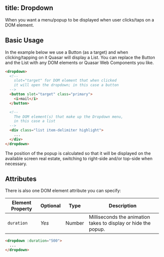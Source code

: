 title: Dropdown
---
When you want a menu/popup to be displayed when user clicks/taps on a DOM element.

<input type="hidden" data-fullpage-demo="dropdown">

## Basic Usage
In the example below we use a Button (as a target) and when clicking/tapping on it Quasar will display a List.
You can replace the Button and the List with any DOM elements or Quasar Web Components you like.
``` html
<dropdown>
  <!--
    slot="target" for DOM element that when clicked
    it will open the dropdown; in this case a button
  -->
  <button slot="target" class="primary">
    <i>mail</i>
  </button>

  <!--
    The DOM element(s) that make up the Dropdown menu,
    in this case a list
  -->
  <div class="list item-delimiter highlight">
    ...
  </div>
</dropdown>
```

The position of the popup is calculated so that it will be displayed on the available screen real estate, switching to right-side and/or top-side when necessary.

## Attributes
There is also one DOM element attribute you can specify:

| Element Property | Optional | Type | Description |
| --- | --- | --- | --- |
| `duration` | *Yes* | Number | Milliseconds the animation takes to display or hide the popup. |

``` html
<dropdown :duration="500">
  ...
</dropdown>
```
